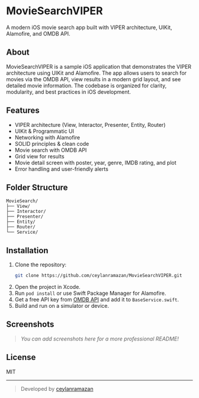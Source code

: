 # MovieSearchVIPER

A modern iOS movie search app built with VIPER architecture, UIKit, Alamofire, and OMDB API.

## About

MovieSearchVIPER is a sample iOS application that demonstrates the VIPER architecture using UIKit and Alamofire.
The app allows users to search for movies via the OMDB API, view results in a modern grid layout, and see detailed movie information.
The codebase is organized for clarity, modularity, and best practices in iOS development.

## Features

- VIPER architecture (View, Interactor, Presenter, Entity, Router)
- UIKit & Programmatic UI
- Networking with Alamofire
- SOLID principles & clean code
- Movie search with OMDB API
- Grid view for results
- Movie detail screen with poster, year, genre, IMDB rating, and plot
- Error handling and user-friendly alerts

## Folder Structure

```
MovieSearch/
├── View/
├── Interactor/
├── Presenter/
├── Entity/
├── Router/
└── Service/
```

## Installation

1. Clone the repository:
   ```sh
   git clone https://github.com/ceylanramazan/MovieSearchVIPER.git
   ```
2. Open the project in Xcode.
3. Run `pod install` or use Swift Package Manager for Alamofire.
4. Get a free API key from [OMDB API](http://www.omdbapi.com/apikey.aspx) and add it to `BaseService.swift`.
5. Build and run on a simulator or device.

## Screenshots

> _You can add screenshots here for a more professional README!_

## License

MIT

---

> Developed by [ceylanramazan](https://github.com/ceylanramazan) 